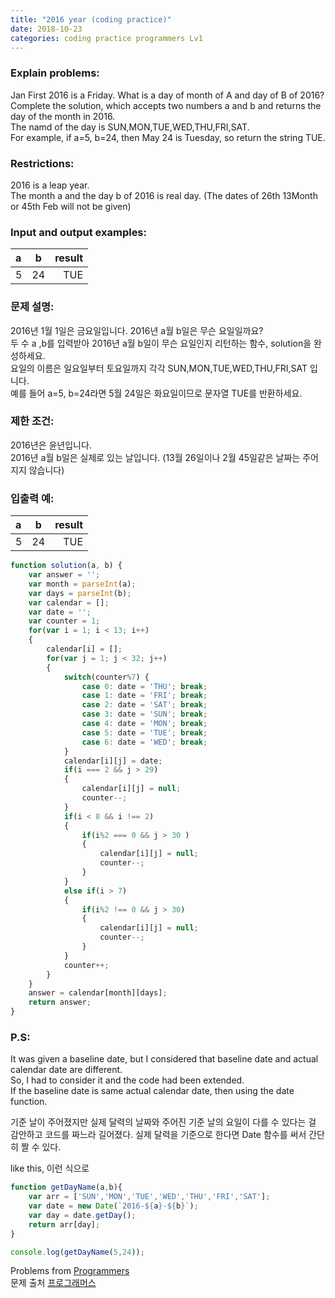 ```yaml
---
title: "2016 year (coding practice)"
date: 2018-10-23
categories: coding practice programmers Lv1
---
```

### Explain problems: 
Jan First 2016 is a Friday. What is a day of month of A and day of B of 2016?<br>
Complete the solution, which accepts two numbers a and b and returns the day of the month in 2016.<br>
The namd of the day is SUN,MON,TUE,WED,THU,FRI,SAT.<br>
For example, if a=5, b=24, then May 24 is Tuesday, so return the string TUE.<br>

### Restrictions: 
2016 is a leap year.<br>
The month a and the day b of 2016 is real day. (The dates of 26th 13Month or 45th Feb will not be given)<br>

### Input and output examples: 
|  a |  b  |result|
|:---|:---:|---:  |
|  5 |  24 |  TUE |

### 문제 설명:
2016년 1월 1일은 금요일입니다. 2016년 a월 b일은 무슨 요일일까요? <br>
두 수 a ,b를 입력받아 2016년 a월 b일이 무슨 요일인지 리턴하는 함수, solution을 완성하세요. <br>
요일의 이름은 일요일부터 토요일까지 각각 SUN,MON,TUE,WED,THU,FRI,SAT 입니다. <br>
예를 들어 a=5, b=24라면 5월 24일은 화요일이므로 문자열 TUE를 반환하세요. <br>

### 제한 조건:
2016년은 윤년입니다. <br>
2016년 a월 b일은 실제로 있는 날입니다. (13월 26일이나 2월 45일같은 날짜는 주어지지 않습니다) <br>

### 입출력 예:
|  a |  b  |result|
|:---|:---:|---:  |
|  5 |  24 |  TUE |

```javascript
function solution(a, b) {
    var answer = '';
    var month = parseInt(a);
    var days = parseInt(b);
    var calendar = [];
    var date = '';
    var counter = 1;
    for(var i = 1; i < 13; i++)
    {
        calendar[i] = [];
        for(var j = 1; j < 32; j++)
        {
            switch(counter%7) {
                case 0: date = 'THU'; break;
                case 1: date = 'FRI'; break;
                case 2: date = 'SAT'; break;
                case 3: date = 'SUN'; break;
                case 4: date = 'MON'; break;
                case 5: date = 'TUE'; break;
                case 6: date = 'WED'; break;
            }
            calendar[i][j] = date;
            if(i === 2 && j > 29)
            {
                calendar[i][j] = null;
                counter--;
            }
            if(i < 8 && i !== 2)
            {
                if(i%2 === 0 && j > 30 )
                {
                    calendar[i][j] = null;
                    counter--;
                }    
            }
            else if(i > 7)
            {
                if(i%2 !== 0 && j > 30)
                {
                    calendar[i][j] = null;
                    counter--;
                }
            }
            counter++;
        }
    }
    answer = calendar[month][days];
    return answer;
}
```
### P.S:
It was given a baseline date, but I considered that baseline date and actual calendar date are different. <br>
So, I had to consider it and the code had been extended. <br>
If the baseline date is same actual calendar date, then using the date function. <br>


기준 날이 주어졌지만 실제 달력의 날짜와 주어진 기준 날의 요일이 다를 수 있다는 걸 감안하고 코드를 짜느라 길어졌다.
실제 달력을 기준으로 한다면 Date 함수를 써서 간단히 짤 수 있다. 

like this,
이런 식으로


```javascript
function getDayName(a,b){
    var arr = ['SUN','MON','TUE','WED','THU','FRI','SAT'];
    var date = new Date(`2016-${a}-${b}`);
    var day = date.getDay();
    return arr[day];
}

console.log(getDayName(5,24));
```

Problems from [Programmers](https://programmers.co.kr/) <br>
문제 출처 [프로그래머스](https://programmers.co.kr/)
